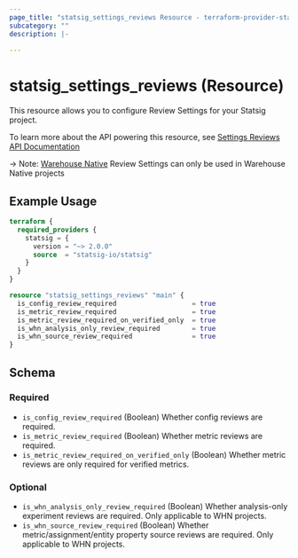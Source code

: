 ```yaml
---
page_title: "statsig_settings_reviews Resource - terraform-provider-statsig"
subcategory: ""
description: |-
  
---
```


# statsig_settings_reviews (Resource)

This resource allows you to configure Review Settings for your Statsig project.

To learn more about the API powering this resource, see [Settings Reviews API Documentation](https://docs.statsig.com/console-api/all-endpoints-generated#post-/console/v1/settings/reviews)

-> Note: [Warehouse Native](https://docs.statsig.com/statsig-warehouse-native/introduction/) Review Settings can only be used in Warehouse Native projects

## Example Usage

```terraform
terraform {
  required_providers {
    statsig = {
      version = "~> 2.0.0"
      source  = "statsig-io/statsig"
    }
  }
}

resource "statsig_settings_reviews" "main" {
  is_config_review_required                   = true
  is_metric_review_required                   = true
  is_metric_review_required_on_verified_only  = true
  is_whn_analysis_only_review_required        = true
  is_whn_source_review_required               = true
}
```

<!-- schema generated by tfplugindocs -->
## Schema

### Required

- `is_config_review_required` (Boolean) Whether config reviews are required.
- `is_metric_review_required` (Boolean) Whether metric reviews are required.
- `is_metric_review_required_on_verified_only` (Boolean) Whether metric reviews are only required for verified metrics.

### Optional

- `is_whn_analysis_only_review_required` (Boolean) Whether analysis-only experiment reviews are required. Only applicable to WHN projects.
- `is_whn_source_review_required` (Boolean) Whether metric/assignment/entity property source reviews are required. Only applicable to WHN projects.